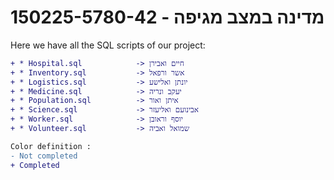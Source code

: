 # 150225-5780-42 - מדינה במצב מגיפה

Here we have all the SQL scripts of our project:
```diff
+ * Hospital.sql            -> חיים ואבירן
+ * Inventory.sql           -> אשר ורפאל
+ * Logistics.sql           -> יונתן ואלישע
+ * Medicine.sql            -> יעקב ונריה
+ * Population.sql          -> איתן ואור
+ * Science.sql             -> אבינועם ואליעזר
+ * Worker.sql              -> יוסף וראובן
+ * Volunteer.sql           -> שמואל ואביה

Color definition :
- Not completed
+ Completed
```
